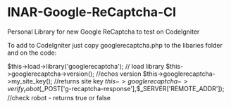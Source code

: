 # INAR-Google-ReCaptcha-CI
Personal Library for new Google ReCaptcha to test on CodeIgniter

To add to CodeIgniter just copy googlerecaptcha.php to the libaries folder and on the code:

  $this->load->library('googlerecaptcha'); // load library
	$this->googlerecaptcha->version(); //echos version
  $this->googlerecaptcha->my_site_key(); //returns site key
  $this->googlerecaptcha->verify_robot($_POST['g-recaptcha-response'],$_SERVER['REMOTE_ADDR']); //check robot - returns true or false

